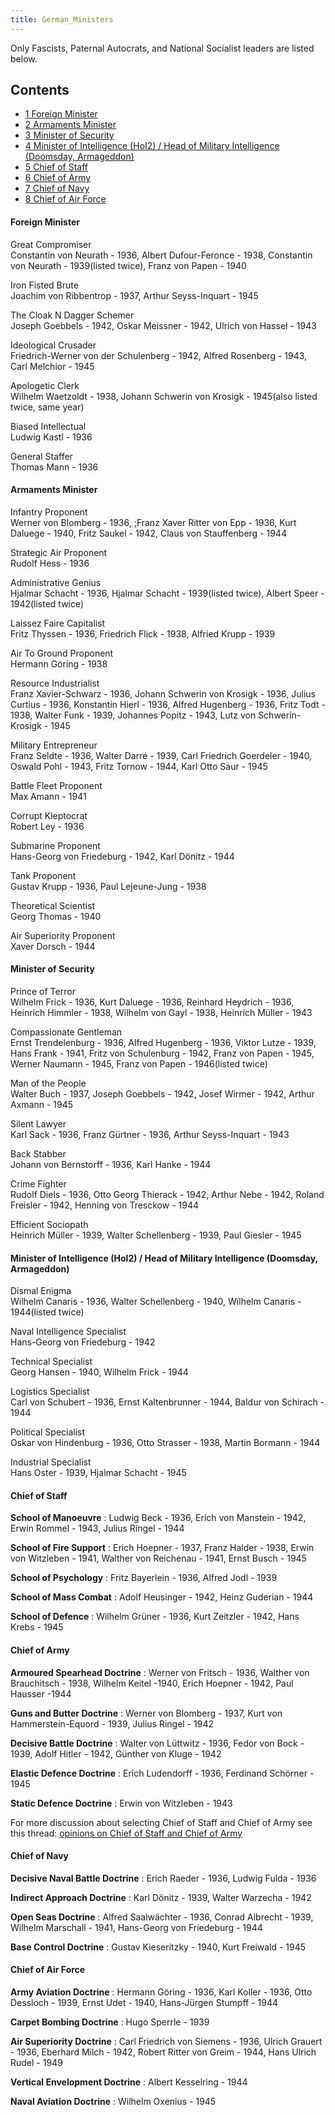 ```yaml
---
title: German_Ministers
---
```



Only Fascists, Paternal Autocrats, and National Socialist leaders are
listed below.

## Contents

-   [ 1 Foreign Minister ](#Foreign_Minister)
-   [ 2 Armaments Minister ](#Armaments_Minister)
-   [ 3 Minister of Security ](#Minister_of_Security)
-   [ 4 Minister of Intelligence (HoI2) / Head of Military Intelligence
    (Doomsday, Armageddon)
    ](#Minister_of_Intelligence_.28HoI2.29_.2F_Head_of_Military_Intelligence_.28Doomsday.2C_Armageddon.29)
-   [ 5 Chief of Staff ](#Chief_of_Staff)
-   [ 6 Chief of Army ](#Chief_of_Army)
-   [ 7 Chief of Navy ](#Chief_of_Navy)
-   [ 8 Chief of Air Force ](#Chief_of_Air_Force)

####  Foreign Minister 

Great Compromiser  
Constantin von Neurath - 1936, Albert Dufour-Feronce - 1938, Constantin
von Neurath - 1939(listed twice), Franz von Papen - 1940

Iron Fisted Brute  
Joachim von Ribbentrop - 1937, Arthur Seyss-Inquart - 1945

The Cloak N Dagger Schemer  
Joseph Goebbels - 1942, Oskar Meissner - 1942, Ulrich von Hassel - 1943

Ideological Crusader  
Friedrich-Werner von der Schulenberg - 1942, Alfred Rosenberg - 1943,
Carl Melchior - 1945

Apologetic Clerk  
Wilhelm Waetzoldt - 1938, Johann Schwerin von Krosigk - 1945(also listed
twice, same year)

Biased Intellectual  
Ludwig Kastl - 1936

General Staffer  
Thomas Mann - 1936

####  Armaments Minister 

Infantry Proponent  
Werner von Blomberg - 1936, ;Franz Xaver Ritter von Epp - 1936, Kurt
Daluege - 1940, Fritz Saukel - 1942, Claus von Stauffenberg - 1944

Strategic Air Proponent  
Rudolf Hess - 1936

Administrative Genius  
Hjalmar Schacht - 1936, Hjalmar Schacht - 1939(listed twice), Albert
Speer - 1942(listed twice)

Laissez Faire Capitalist  
Fritz Thyssen - 1936, Friedrich Flick - 1938, Alfried Krupp - 1939

Air To Ground Proponent  
Hermann Göring - 1938

Resource Industrialist  
Franz Xavier-Schwarz - 1936, Johann Schwerin von Krosigk - 1936, Julius
Curtius - 1936, Konstantin Hierl - 1936, Alfred Hugenberg - 1936, Fritz
Todt - 1938, Walter Funk - 1939, Johannes Popitz - 1943, Lutz von
Schwerin-Krosigk - 1945

Military Entrepreneur  
Franz Seldte - 1936, Walter Darré - 1939, Carl Friedrich Goerdeler -
1940, Oswald Pohl - 1943, Fritz Tornow - 1944, Karl Otto Saur - 1945

Battle Fleet Proponent  
Max Amann - 1941

Corrupt Kleptocrat  
Robert Ley - 1936

Submarine Proponent  
Hans-Georg von Friedeburg - 1942, Karl Dönitz - 1944

Tank Proponent  
Gustav Krupp - 1936, Paul Lejeune-Jung - 1938

Theoretical Scientist  
Georg Thomas - 1940

Air Superiority Proponent  
Xaver Dorsch - 1944

####  Minister of Security 

Prince of Terror  
Wilhelm Frick - 1936, Kurt Daluege - 1936, Reinhard Heydrich - 1936,
Heinrich Himmler - 1938, Wilhelm von Gayl - 1938, Heinrich Müller - 1943

Compassionate Gentleman  
Ernst Trendelenburg - 1936, Alfred Hugenberg - 1936, Viktor Lutze -
1939, Hans Frank - 1941, Fritz von Schulenburg - 1942, Franz von Papen -
1945, Werner Naumann - 1945, Franz von Papen - 1946(listed twice)

Man of the People  
Walter Buch - 1937, Joseph Goebbels - 1942, Josef Wirmer - 1942, Arthur
Axmann - 1945

Silent Lawyer  
Karl Sack - 1936, Franz Gürtner - 1936, Arthur Seyss-Inquart - 1943

Back Stabber  
Johann von Bernstorff - 1936, Karl Hanke - 1944

Crime Fighter  
Rudolf Diels - 1936, Otto Georg Thierack - 1942, Arthur Nebe - 1942,
Roland Freisler - 1942, Henning von Tresckow - 1944

Efficient Sociopath  
Heinrich Müller - 1939, Walter Schellenberg - 1939, Paul Giesler - 1945

####    Minister of Intelligence (HoI2) / Head of Military Intelligence (Doomsday, Armageddon) 

Dismal Enigma  
Wilhelm Canaris - 1936, Walter Schellenberg - 1940, Wilhelm Canaris -
1944(listed twice)

Naval Intelligence Specialist  
Hans-Georg von Friedeburg - 1942

Technical Specialist  
Georg Hansen - 1940, Wilhelm Frick - 1944

Logistics Specialist  
Carl von Schubert - 1936, Ernst Kaltenbrunner - 1944, Baldur von
Schirach - 1944

Political Specialist  
Oskar von Hindenburg - 1936, Otto Strasser - 1938, Martin Bormann - 1944

Industrial Specialist  
Hans Oster - 1939, Hjalmar Schacht - 1945

####  Chief of Staff 

**School of Manoeuvre** : Ludwig Beck - 1936, Erich von Manstein - 1942,
Erwin Rommel - 1943, Julius Ringel - 1944

**School of Fire Support** : Erich Hoepner - 1937, Franz Halder - 1938,
Erwin von Witzleben - 1941, Walther von Reichenau - 1941, Ernst Busch -
1945

**School of Psychology** : Fritz Bayerlein - 1936, Alfred Jodl - 1939

**School of Mass Combat** : Adolf Heusinger - 1942, Heinz Guderian -
1944

**School of Defence** : Wilhelm Grüner - 1936, Kurt Zeitzler - 1942,
Hans Krebs - 1945

####  Chief of Army 

**Armoured Spearhead Doctrine** : Werner von Fritsch - 1936, Walther von
Brauchitsch - 1938, Wilhelm Keitel -1940, Erich Hoepner - 1942, Paul
Hausser -1944

**Guns and Butter Doctrine** : Werner von Blomberg - 1937, Kurt von
Hammerstein-Equord - 1939, Julius Ringel - 1942

**Decisive Battle Doctrine** : Walter von Lüttwitz - 1936, Fedor von
Bock - 1939, Adolf Hitler - 1942, Günther von Kluge - 1942

**Elastic Defence Doctrine** : Erich Ludendorff - 1936, Ferdinand
Schörner - 1945

**Static Defence Doctrine** : Erwin von Witzleben - 1943

For more discussion about selecting Chief of Staff and Chief of Army see
this thread: [opinions on Chief of Staff and Chief of
Army](http://forum.paradoxplaza.com/forum/showthread.php?t=369528)

####  Chief of Navy 

**Decisive Naval Battle Doctrine** : Erich Raeder - 1936, Ludwig Fulda -
1936

**Indirect Approach Doctrine** : Karl Dönitz - 1939, Walter Warzecha -
1942

**Open Seas Doctrine** : Alfred Saalwächter - 1936, Conrad Albrecht -
1939, Wilhelm Marschall - 1941, Hans-Georg von Friedeburg - 1944

**Base Control Doctrine** : Gustav Kieseritzky - 1940, Kurt Freiwald -
1945

####  Chief of Air Force 

**Army Aviation Doctrine** : Hermann Göring - 1936, Karl Koller - 1936,
Otto Dessloch - 1939, Ernst Udet - 1940, Hans-Jürgen Stumpff - 1944

**Carpet Bombing Doctrine** : Hugo Sperrle - 1939

**Air Superiority Doctrine** : Carl Friedrich von Siemens - 1936, Ulrich
Grauert - 1936, Eberhard Milch - 1942, Robert Ritter von Greim - 1944,
Hans Ulrich Rudel - 1949

**Vertical Envelopment Doctrine** : Albert Kesselring - 1944

**Naval Aviation Doctrine** : Wilhelm Oxenius - 1945
